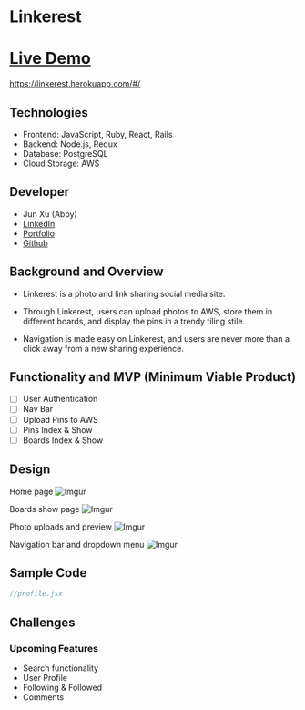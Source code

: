 # Linkerest

# [Live Demo](https://linkerest.herokuapp.com)
https://linkerest.herokuapp.com/#/

## Technologies
 * Frontend: JavaScript, Ruby, React, Rails
 * Backend: Node.js, Redux
 * Database: PostgreSQL
 * Cloud Storage: AWS

## Developer
 * Jun Xu (Abby)
 * [LinkedIn](https://www.linkedin.com/in/abby-jun-xu/)  
 * [Portfolio](https://www.abbydeveloper.com/)
 * [Github](https://github.com/AbbyTunes)

## Background and Overview
 * Linkerest is a photo and link sharing social media site.

 * Through Linkerest, users can upload photos to AWS, store them in different boards, and display the pins in a trendy tiling stile. 

 * Navigation is made easy on Linkerest, and users are never more than a click away from a new sharing experience.

 ## Functionality and MVP (Minimum Viable Product)
- [ ] User Authentication
- [ ] Nav Bar
- [ ] Upload Pins to AWS
- [ ] Pins Index & Show
- [ ] Boards Index & Show

## Design

Home page
![Imgur](https://i.imgur.com/jIoEpOh.png)

Boards show page
![Imgur](https://i.imgur.com/b5GgLPI.png)

Photo uploads and preview
![Imgur](https://i.imgur.com/TIXxyUa.png)

Navigation bar and dropdown menu
![Imgur](https://i.imgur.com/RAcNUhS.png)

## Sample Code

```javascript 
//profile.jsx

```

## Challenges




### Upcoming Features
* Search functionality 
* User Profile
* Following & Followed
* Comments